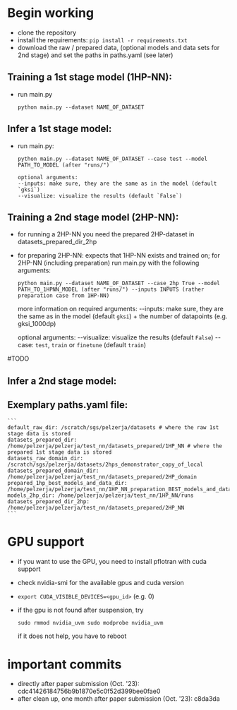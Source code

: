 # Begin working
- clone the repository
- install the requirements: `pip install -r requirements.txt`
- download the raw / prepared data, (optional models and data sets for 2nd stage) and set the paths in paths.yaml (see later)

## Training a 1st stage model (1HP-NN):
- run main.py

    ```
    python main.py --dataset NAME_OF_DATASET
    ```
## Infer a 1st stage model:
- run main.py:

    ```
    python main.py --dataset NAME_OF_DATASET --case test --model PATH_TO_MODEL (after "runs/")
    
    optional arguments:
    --inputs: make sure, they are the same as in the model (default `gksi`)
    --visualize: visualize the results (default `False`)
    ```
## Training a 2nd stage model (2HP-NN):
- for running a 2HP-NN you need the prepared 2HP-dataset in datasets_prepared_dir_2hp
- for preparing 2HP-NN: expects that 1HP-NN exists and trained on; for 2HP-NN (including preparation) run main.py with the following arguments:

    ```
    python main.py --dataset NAME_OF_DATASET --case_2hp True --model PATH_TO_1HPNN_MODEL (after "runs/") --inputs INPUTS (rather preparation case from 1HP-NN)
    ```
    more information on required arguments:
    --inputs: make sure, they are the same as in the model (default `gksi`) + the number of datapoints (e.g. gksi_1000dp)

    optional arguments:
    --visualize: visualize the results (default `False`)
    --case: `test`, `train` or `finetune` (default `train`)

#TODO

## Infer a 2nd stage model:

## Exemplary paths.yaml file:

    ```
    default_raw_dir: /scratch/sgs/pelzerja/datasets # where the raw 1st stage data is stored
    datasets_prepared_dir: /home/pelzerja/pelzerja/test_nn/datasets_prepared/1HP_NN # where the prepared 1st stage data is stored
    datasets_raw_domain_dir: /scratch/sgs/pelzerja/datasets/2hps_demonstrator_copy_of_local
    datasets_prepared_domain_dir: /home/pelzerja/pelzerja/test_nn/datasets_prepared/2HP_domain
    prepared_1hp_best_models_and_data_dir: /home/pelzerja/pelzerja/test_nn/1HP_NN_preparation_BEST_models_and_data
    models_2hp_dir: /home/pelzerja/pelzerja/test_nn/1HP_NN/runs
    datasets_prepared_dir_2hp: /home/pelzerja/pelzerja/test_nn/datasets_prepared/2HP_NN
    ```

# GPU support
- if you want to use the GPU, you need to install pflotran with cuda support
- check nvidia-smi for the available gpus and cuda version
- `export CUDA_VISIBLE_DEVICES=<gpu_id>` (e.g. 0)
- if the gpu is not found after suspension, try

    `sudo rmmod nvidia_uvm
    sudo modprobe nvidia_uvm`

    if it does not help, you have to reboot

# important commits
- directly after paper submission (Oct. '23): cdc41426184756b9b1870e5c0f52d399bee0fae0
- after clean up, one month after paper submission (Oct. '23): c8da3da